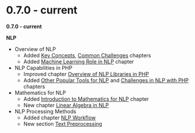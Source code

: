 # 0.7.0 - current

**0.7.0 - current**

**NLP**

* Overview of NLP
  * Added [Key Concepts](../../natural-language-processing/overview-of-nlp/key-concepts-in-nlp.md), [Common Challenges](../../natural-language-processing/overview-of-nlp/common-challenges-in-nlp.md) chapters
  * Added [Machine Learning Role in NLP](../../natural-language-processing/overview-of-nlp/machine-learning-role-in-nlp.md) chapter
* NLP Capabilities in PHP
  * Improved chapter [Overview of NLP Libraries in PHP](../../natural-language-processing/nlp-capabilities-in-php/popular-tools-and-frameworks-for-nlp.md)
  * Added [Other Popular Tools for NLP](../../natural-language-processing/nlp-capabilities-in-php/popular-tools-and-frameworks-for-nlp.md) and [Challenges in NLP with PHP](../../natural-language-processing/nlp-capabilities-in-php/challenges-in-nlp-with-php.md) chapters
* Mathematics for NLP
  * Added [Introduction to Mathematics for NLP](../../natural-language-processing/mathematics-for-nlp/introduction-to-mathematics-for-nlp.md) chapter
  * New chapter [Linear Algebra in NLP](../../natural-language-processing/mathematics-for-nlp/linear-algebra-in-nlp.md)
* NLP Processing Methods
  * Added chapter [NLP Workflow](../../natural-language-processing/nlp-techniques/nlp-workflow.md)
  * New section [Text Preprocessing](../../natural-language-processing/nlp-techniques/basic-text-processing-with-php/)

